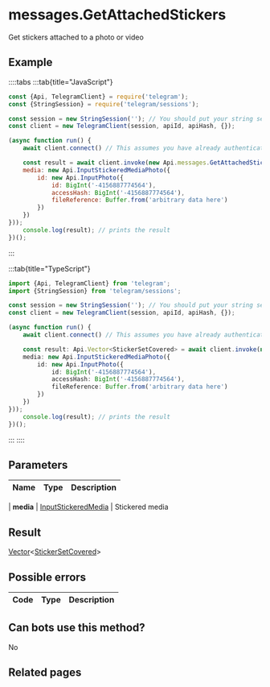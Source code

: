 # messages.GetAttachedStickers

Get stickers attached to a photo or video



## Example

::::tabs
:::tab{title="JavaScript"}
```js
const {Api, TelegramClient} = require('telegram');
const {StringSession} = require('telegram/sessions');

const session = new StringSession(''); // You should put your string session here
const client = new TelegramClient(session, apiId, apiHash, {});

(async function run() {
    await client.connect() // This assumes you have already authenticated with .start()

    const result = await client.invoke(new Api.messages.GetAttachedStickers({
    media: new Api.InputStickeredMediaPhoto({
        id: new Api.InputPhoto({
            id: BigInt('-4156887774564'),
            accessHash: BigInt('-4156887774564'),
            fileReference: Buffer.from('arbitrary data here')
        })
    })
}));
    console.log(result); // prints the result
})();
```
:::

:::tab{title="TypeScript"}
```ts
import {Api, TelegramClient} from 'telegram';
import {StringSession} from 'telegram/sessions';

const session = new StringSession(''); // You should put your string session here
const client = new TelegramClient(session, apiId, apiHash, {});

(async function run() {
    await client.connect() // This assumes you have already authenticated with .start()

    const result: Api.Vector<StickerSetCovered> = await client.invoke(new Api.messages.GetAttachedStickers({
    media: new Api.InputStickeredMediaPhoto({
        id: new Api.InputPhoto({
            id: BigInt('-4156887774564'),
            accessHash: BigInt('-4156887774564'),
            fileReference: Buffer.from('arbitrary data here')
        })
    })
}));
    console.log(result); // prints the result
})();
```
:::
::::



## Parameters

| Name | Type | Description |
| :--: | ---- | ----------- |

| **media** | [InputStickeredMedia](https://core.telegram.org/type/InputStickeredMedia) | Stickered media 


## Result

[Vector](https://core.telegram.org/type/Vector%20t)<[StickerSetCovered](https://core.telegram.org/type/StickerSetCovered)>



## Possible errors

| Code | Type | Description |
| :--: | ---- | ----------- |



## Can bots use this method?

No

## Related pages


